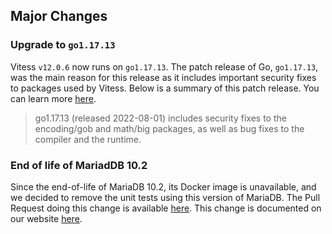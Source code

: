 ## Major Changes

### Upgrade to `go1.17.13`

Vitess `v12.0.6` now runs on `go1.17.13`.
The patch release of Go, `go1.17.13`, was the main reason for this release as it includes important security fixes to packages used by Vitess.
Below is a summary of this patch release. You can learn more [here](https://go.dev/doc/devel/release#go1.17).

> go1.17.13 (released 2022-08-01) includes security fixes to the encoding/gob and math/big packages, as well as bug fixes to the compiler and the runtime.
### End of life of MariadDB 10.2

Since the end-of-life of MariaDB 10.2, its Docker image is unavailable, and we decided to remove the unit tests using this version of MariaDB. The Pull Request doing this change is available [here](https://github.com/vitessio/vitess/pull/11074).
This change is documented on our website [here](https://vitess.io/docs/12.0/overview/supported-databases/#mariadb-versions-100-to-103).

